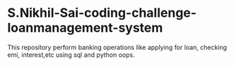 # S.Nikhil-Sai-coding-challenge-loanmanagement-system
This repository perform banking operations like applying for loan, checking emi, interest,etc using sql and python oops. 
